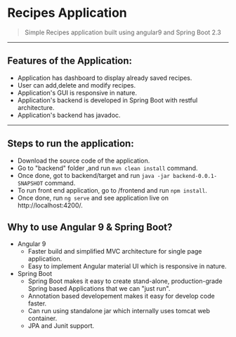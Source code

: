 # Recipes Application
>Simple Recipes application built using angular9 and Spring Boot 2.3
---
## Features of the Application:
- Application has dashboard to display already saved recipes.
- User can add,delete and modify recipes.
- Application's GUI is responsive in nature.
- Application's backend is developed in Spring Boot with restful architecture.
- Application's backend has javadoc.
---
## Steps to run the application:
- Download the source code of the application.
- Go to "backend" folder ,and run ```mvn clean install``` command.
- Once done, got to backend/target and run ```java -jar backend-0.0.1-SNAPSHOT``` command.
- To run front end application, go to /frontend and run ```npm install```.
- Once done, run ```ng serve``` and see application live on http://localhost:4200/.

## Why to use Angular 9 & Spring Boot?
- Angular 9
  - Faster build and simplified MVC architecture for single page application.
   - Easy to implement Angular material UI which is responsive in nature.
- Spring Boot
  - Spring Boot makes it easy to create stand-alone, production-grade Spring based Applications that we can "just run".
  - Annotation based developement makes it easy for develop code faster.
  - Can run using standalone jar which internally uses tomcat web container.
  - JPA and Junit support.
